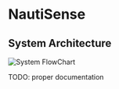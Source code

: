 # NautiSense
## System Architecture
![System FlowChart](https://github.com/user-attachments/assets/66155ee3-2505-4f35-a3ac-121ae5e0d181)

TODO: proper documentation

   